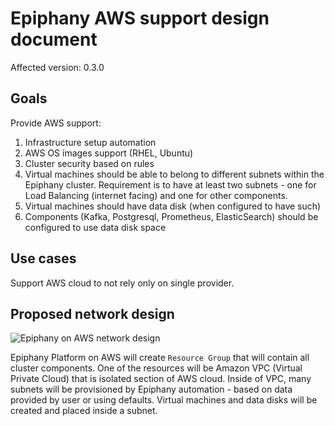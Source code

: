 # Epiphany AWS support design document

Affected version: 0.3.0

## Goals

Provide AWS support:

1. Infrastructure setup automation
2. AWS OS images support (RHEL, Ubuntu)
3. Cluster security based on rules
4. Virtual machines should be able to belong to different subnets within the Epiphany cluster. Requirement is to have at least two subnets - one for Load Balancing (internet facing) and one for other components.
5. Virtual machines should have data disk (when configured to have such)
6. Components (Kafka, Postgresql, Prometheus, ElasticSearch) should be configured to use data disk space

## Use cases

Support AWS cloud to not rely only on single provider.

## Proposed network design

![Epiphany on AWS network design](aws_cluster_setup.svg)

Epiphany Platform on AWS will create `Resource Group` that will contain all cluster components. One of the resources will be Amazon VPC (Virtual Private Cloud) that is isolated section of AWS cloud.
Inside of VPC, many subnets will be provisioned by Epiphany automation - based on data provided by user or using defaults. Virtual machines and data disks will be created and placed inside a subnet.
